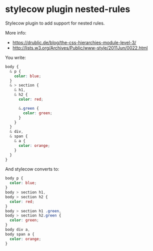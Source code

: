 # stylecow plugin nested-rules

Stylecow plugin to add support for nested rules.

More info:

* https://drublic.de/blog/the-css-hierarchies-module-level-3/
* http://lists.w3.org/Archives/Public/www-style/2011Jun/0022.html


You write:

```css
body {
  & p {
    color: blue;
  }
  & > section {
    & h1,
    & h2 {
      color: red;

      &.green {
        color: green;
      }
    }
  }
  & div,
  & span {
    & a {
      color: orange;
    }
  }
}
```

And stylecow converts to:

```css
body p {
  color: blue;
}
body > section h1,
body > section h2 {
  color: red;
}
body > section h1 .green,
body > section h2.green {
  color: green;
}
body div a,
body span a {
  color: orange;
}
```

